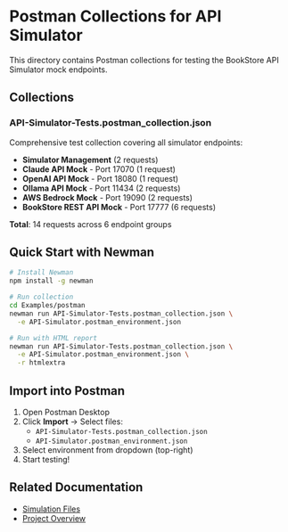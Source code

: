 # Postman Collections for API Simulator

This directory contains Postman collections for testing the BookStore API Simulator mock endpoints.

## Collections

### API-Simulator-Tests.postman_collection.json

Comprehensive test collection covering all simulator endpoints:

- **Simulator Management** (2 requests)
- **Claude API Mock** - Port 17070 (1 request)
- **OpenAI API Mock** - Port 18080 (1 request)
- **Ollama API Mock** - Port 11434 (2 requests)
- **AWS Bedrock Mock** - Port 19090 (2 requests)
- **BookStore REST API Mock** - Port 17777 (6 requests)

**Total**: 14 requests across 6 endpoint groups

## Quick Start with Newman

```bash
# Install Newman
npm install -g newman

# Run collection
cd Examples/postman
newman run API-Simulator-Tests.postman_collection.json \
  -e API-Simulator.postman_environment.json

# Run with HTML report
newman run API-Simulator-Tests.postman_collection.json \
  -e API-Simulator.postman_environment.json \
  -r htmlextra
```

## Import into Postman

1. Open Postman Desktop
2. Click **Import** → Select files:
   - `API-Simulator-Tests.postman_collection.json`
   - `API-Simulator.postman_environment.json`
3. Select environment from dropdown (top-right)
4. Start testing!

## Related Documentation

- [Simulation Files](../../simulations/Books/README.md)
- [Project Overview](../../CLAUDE.md)
